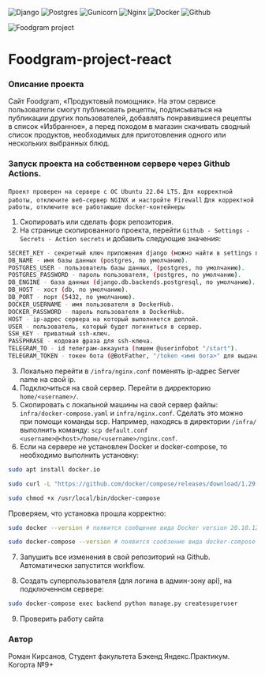![Django](https://img.shields.io/badge/django%20-%23092E20.svg?&style=for-the-badge&logo=django&logoColor=white)
![Postgres](https://img.shields.io/badge/postgres-%23316192.svg?&style=for-the-badge&logo=postgresql&logoColor=white)
![Gunicorn](https://img.shields.io/badge/gunicorn-%298729.svg?style=for-the-badge&logo=gunicorn&logoColor=white)
![Nginx](https://img.shields.io/badge/nginx%20-%23009639.svg?&style=for-the-badge&logo=nginx&logoColor=white)
![Docker](https://img.shields.io/badge/docker%20-%230db7ed.svg?&style=for-the-badge&logo=docker&logoColor=white)
![Github](https://img.shields.io/badge/github%20-%23121011.svg?&style=for-the-badge&logo=github&logoColor=white)


![Foodgram project](https://github.com/kirsbrosnone/foodgram-project-react/actions/workflows/foodgram.yml/badge.svg)

# Foodgram-project-react

### Описание проекта
Сайт Foodgram, «Продуктовый помощник». На этом сервисе пользователи смогут публиковать рецепты, подписываться на публикации других пользователей, добавлять понравившиеся рецепты в список «Избранное», а перед походом в магазин скачивать сводный список продуктов, необходимых для приготовления одного или нескольких выбранных блюд.

### Запуск проекта на собственном сервере через Github Actions.

`Проект проверен на сервере с ОС Ubuntu 22.04 LTS.`
`Для корректной работы, отключите веб-сервер NGINX и настройте Firewall`
`Для корректной работы, отключите все работающие docker-контейнеры`

1. Скопировать или сделать форк репозитория.
2. На странице скопированного проекта, перейти `Github - Settings - Secrets - Action secrets` и добавить следующие значения: 
```sh
SECRET_KEY - секретный ключ приложения django (можно найти в settings проекта).
DB_NAME - имя базы данных (postgres, по умолчанию).
POSTGRES_USER - пользователь базы данных, (postgres, по умолчанию).
POSTGRES_PASSWORD - пароль пользователя, (postgres, по умолчанию).
DB_ENGINE - база данных (django.db.backends.postgresql, по умолчанию).
DB_HOST - хост (db, по умолчанию).
DB_PORT - порт (5432, по умолчанию).
DOCKER_USERNAME - имя пользователя в DockerHub.
DOCKER_PASSWORD - пароль пользователя в DockerHub.
HOST - ip-адрес сервера на который выполняется деплой.
USER - пользователь, который будет логиниться в сервер.
SSH_KEY - приватный ssh-ключ.
PASSPHRASE - кодовая фраза для ssh-ключа.
TELEGRAM_TO - id телеграм-аккаунта (пишем @userinfobot "/start").
TELEGRAM_TOKEN - токен бота (@BotFather, "/token <имя бота>" для выдачи нового token, или "/mybots" для просмотра текущего токена).
```
3. Локально перейти в `/infra/nginx.conf` поменять ip-адрес Server name на свой ip.
4. Подключиться на свой сервер. Перейти в дирректорию `home/<username>/`.
5. Скопировать с локальной машины на свой сервер файлы: `infra/docker-compose.yaml` и `infra/nginx.conf`. Сделать это можно при помощи команды scp. Например, находясь в директории `/infra/` выполнить команду: `scp default.conf <username>@<host>/home/<username>/nginx.conf`.
6. Если на сервере не установлен Docker и docker-compose, то необходимо выполнить установку:
```sh
sudo apt install docker.io
```
```sh
sudo curl -L "https://github.com/docker/compose/releases/download/1.29.2/docker-compose-$(uname -s)-$(uname -m)" -o /usr/local/bin/docker-compose
```
```sh
sudo chmod +x /usr/local/bin/docker-compose
```
Проверяем, что установка прошла корректно:
```sh
sudo docker --version # появится сообщение вида Docker version 20.10.12, build 20.10.12-0ubuntu2~20.04.1
```
```sh
sudo docker-compose --version # появится сообзение вида docker-compose version 1.29.2, build 5becea4c
```
7. Запушить все изменения в свой репозиторий на Github. Автоматически запустится workflow.

8. Создать суперпользователя (для логина в админ-зону api), на подключенном сервере:
```sh
sudo docker-compose exec backend python manage.py createsuperuser
```
9. Проверить работу сайта

### Автор

Роман Кирсанов, Студент факультета Бэкенд Яндекс.Практикум. Когорта №9+
